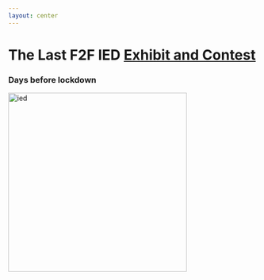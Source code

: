 ```yaml
---
layout: center
---
```


# The Last F2F IED <u>Exhibit and Contest</u>
### Days before lockdown

![ied](https://scontent.fmnl22-1.fna.fbcdn.net/v/t1.6435-9/89331155_204190250936494_4550206035486310400_n.jpg?_nc_cat=111&ccb=1-7&_nc_sid=8bfeb9&_nc_eui2=AeGIOMQlrV1Hd_YvrbdNuZfNAdMEuJBCYZQB0wS4kEJhlIZr3XSUiMnfzADiWT76FhVe2rMcTmn8TLur0GRrKzLe&_nc_ohc=6KTr28mwdHUAX-3H1xT&_nc_ht=scontent.fmnl22-1.fna&oh=00_AfB7obV3DdbIqjDqrxLQy9lSyaK_IvB8ZMhRa4NdQgiNqQ&oe=63FB39E9)

<style>
u {
  @apply border-b-2 border-purple-800;
}

img {
  height: 360px;
}
</style>